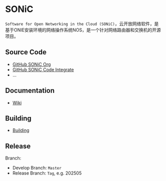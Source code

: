 # SONiC

`Software for Open Networking in the Cloud (SONiC)`，云开放网络软件，是基于ONIE安装环境的网络操作系统NOS，是一个针对网络路由器和交换机的开源项目。

## Source Code

- [GitHub SONiC Org](https://github.com/sonic-net)
- [GitHub SONiC Code Integrate](https://github.com/sonic-net/sonic-buildimage)
- ...

## Documentation

- [Wiki](https://github.com/sonic-net/SONiC/wiki)

## Building

- [Building](https://github.com/sonic-net/sonic-buildimage/blob/master/README.md)

## Release

Branch: 

- Develop Branch: `Master`
- Release Branch: `Tag`, e.g. 202505



